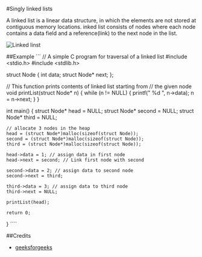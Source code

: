#Singly linked lists

A linked list is a linear data structure, in which the elements are not stored at contiguous memory locations.
inked list consists of nodes where each node contains a data field and a reference(link) to the next node in the list.

![Linked linst](https://www.geeksforgeeks.org/wp-content/uploads/gq/2013/03/Linkedlist.png)


##Example
´´´
// A simple C program for traversal of a linked list
#include <stdio.h>
#include <stdlib.h>

struct Node {
    int data;
    struct Node* next;
};

// This function prints contents of linked list starting from
// the given node
void printList(struct Node* n)
{
    while (n != NULL) {
        printf(" %d ", n->data);
        n = n->next;
    }
}

int main()
{
    struct Node* head = NULL;
    struct Node* second = NULL;
    struct Node* third = NULL;

    // allocate 3 nodes in the heap
    head = (struct Node*)malloc(sizeof(struct Node));
    second = (struct Node*)malloc(sizeof(struct Node));
    third = (struct Node*)malloc(sizeof(struct Node));

    head->data = 1; // assign data in first node
    head->next = second; // Link first node with second

    second->data = 2; // assign data to second node
    second->next = third;

    third->data = 3; // assign data to third node
    third->next = NULL;

    printList(head);

    return 0;
}
´´´´

##Credits

* [geeksforgeeks](https://www.geeksforgeeks.org/linked-list-set-1-introduction/)